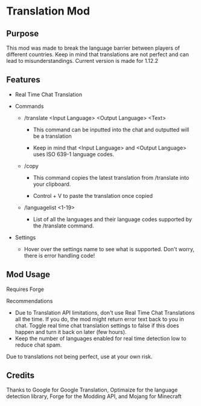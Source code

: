 # Translation Mod

## Purpose

This mod was made to break the language barrier between players of different countries. Keep in mind that translations are not perfect and can lead to misunderstandings. Current version is made for 1.12.2


## Features

- Real Time Chat Translation

- Commands
  
	- /translate \<Input Language> \<Output Language> \<Text>
    
	  - This command can be inputted into the chat and outputted will be a translation
    
	  - Keep in mind that \<Input Language> and \<Output Language> uses ISO 639-1 language codes.
  
  - /copy
    
	  - This command copies the latest translation from /translate into your clipboard.
    
    - Control + V to paste the translation once copied
    
  - /languagelist \<1-19>
  
    - List of all the languages and their language codes supported by the /translate command.
    
- Settings
  - Hover over the settings name to see what is supported. Don't worry, there is error handling code!
  
 ## Mod Usage
 Requires Forge
 
 Recommendations
 - Due to Translation API limitations, don't use Real Time Chat Translations all the time. If you do, the mod might return error text back to you in chat. Toggle real time chat translation settings to false if this does happen and turn it back on later (few hours). 
 - Keep the number of languages enabled for real time detection low to reduce chat spam.
 
 Due to translations not being perfect, use at your own risk.
 
 
 ## Credits
 Thanks to Google for Google Translation, Optimaize for the language detection library, Forge for the Modding API, and Mojang for Minecraft

